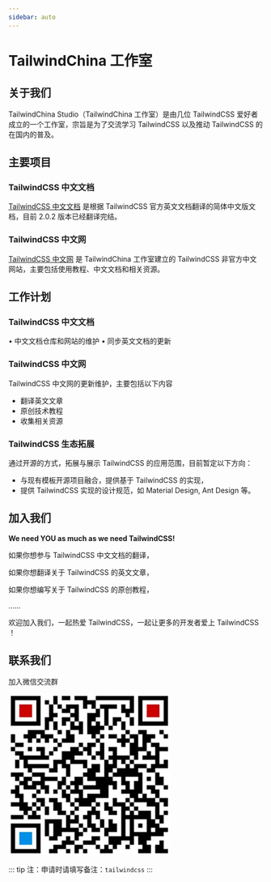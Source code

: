 ```yaml
---
sidebar: auto
---
```


# TailwindChina 工作室

## 关于我们

TailwindChina Studio（TailwindChina 工作室）是由几位 TailwindCSS 爱好者成立的一个工作室，宗旨是为了交流学习 TailwindCSS 以及推动 TailwindCSS 的在国内的普及。

## 主要项目

### TailwindCSS 中文文档

[TailwindCSS 中文文档](http://docs.tailwindchina.com/) 是根据 TailwindCSS 官方英文文档翻译的简体中文版文档，目前 2.0.2 版本已经翻译完结。

### TailwindCSS 中文网

[TailwindCSS 中文网](https://tailwindchina.com/) 是 TailwindChina 工作室建立的 TailwindCSS 非官方中文网站，主要包括使用教程、中文文档和相关资源。

## 工作计划

### TailwindCSS 中文文档

• 中文文档仓库和网站的维护
• 同步英文文档的更新

### TailwindCSS 中文网

TailwindCSS 中文网的更新维护，主要包括以下内容

- 翻译英文文章
- 原创技术教程
- 收集相关资源

### TailwindCSS 生态拓展

通过开源的方式，拓展与展示 TailwindCSS 的应用范围，目前暂定以下方向：

- 与现有模板开源项目融合，提供基于 TailwindCSS 的实现，
- 提供 TailwindCSS 实现的设计规范，如 Material Design, Ant Design 等。

## 加入我们

**We need YOU as much as we need TailwindCSS!**

如果你想参与 TailwindCSS 中文文档的翻译，

如果你想翻译关于 TailwindCSS 的英文文章，

如果你想编写关于 TailwindCSS 的原创教程，

……

欢迎加入我们，一起热爱 TailwindCSS，一起让更多的开发者爱上 TailwindCSS ！

## 联系我们

加入微信交流群

![微信](./.vuepress/public/esinger.png)

::: tip
注：申请时请填写备注：`tailwindcss`
:::
